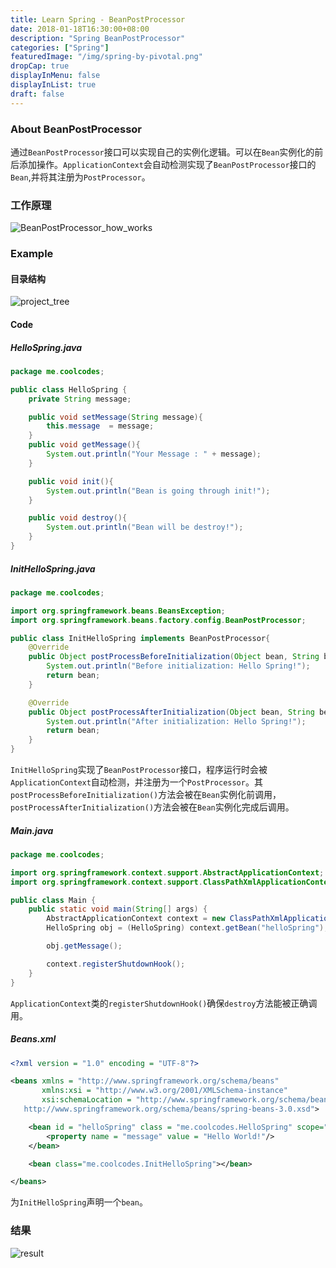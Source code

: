 ```yaml
---
title: Learn Spring - BeanPostProcessor
date: 2018-01-18T16:30:00+08:00
description: "Spring BeanPostProcessor"
categories: ["Spring"]
featuredImage: "/img/spring-by-pivotal.png"
dropCap: true
displayInMenu: false
displayInList: true
draft: false
---
```


### About BeanPostProcessor

通过`BeanPostProcessor`接口可以实现自己的实例化逻辑。可以在`Bean`实例化的前后添加操作。`ApplicationContext`会自动检测实现了`BeanPostProcessor`接口的`Bean`,并将其注册为`PostProcessor`。

### 工作原理

![BeanPostProcessor_how_works](../../static/img/Spring/BeanPostProcessor/BeanPostProcessor_how_works.svg)

<!--more-->

### Example

#### 目录结构

![project_tree](../../static/img/Spring/BeanPostProcessor/project_tree.png)

#### Code

##### HelloSpring.java

```java
package me.coolcodes;

public class HelloSpring {
    private String message;

    public void setMessage(String message){
        this.message  = message;
    }
    public void getMessage(){
        System.out.println("Your Message : " + message);
    }

    public void init(){
        System.out.println("Bean is going through init!");
    }

    public void destroy(){
        System.out.println("Bean will be destroy!");
    }
}
```

##### InitHelloSpring.java

```java
package me.coolcodes;

import org.springframework.beans.BeansException;
import org.springframework.beans.factory.config.BeanPostProcessor;

public class InitHelloSpring implements BeanPostProcessor{
    @Override
    public Object postProcessBeforeInitialization(Object bean, String beanName) throws BeansException {
        System.out.println("Before initialization: Hello Spring!");
        return bean;
    }

    @Override
    public Object postProcessAfterInitialization(Object bean, String beanName) throws BeansException {
        System.out.println("After initialization: Hello Spring!");
        return bean;
    }
}
```

`InitHelloSpring`实现了`BeanPostProcessor`接口，程序运行时会被`ApplicationContext`自动检测，并注册为一个`PostProcessor`。其`postProcessBeforeInitialization()`方法会被在`Bean`实例化前调用，`postProcessAfterInitialization()`方法会被在`Bean`实例化完成后调用。

##### Main.java

```java
package me.coolcodes;

import org.springframework.context.support.AbstractApplicationContext;
import org.springframework.context.support.ClassPathXmlApplicationContext;

public class Main {
    public static void main(String[] args) {
        AbstractApplicationContext context = new ClassPathXmlApplicationContext("Beans.xml");
        HelloSpring obj = (HelloSpring) context.getBean("helloSpring");

        obj.getMessage();

        context.registerShutdownHook();
    }
}
```

`ApplicationContext`类的`registerShutdownHook()`确保`destroy`方法能被正确调用。

##### Beans.xml

```xml
<?xml version = "1.0" encoding = "UTF-8"?>

<beans xmlns = "http://www.springframework.org/schema/beans"
       xmlns:xsi = "http://www.w3.org/2001/XMLSchema-instance"
       xsi:schemaLocation = "http://www.springframework.org/schema/beans
   http://www.springframework.org/schema/beans/spring-beans-3.0.xsd">

    <bean id = "helloSpring" class = "me.coolcodes.HelloSpring" scope="singleton" init-method="init" destroy-method="destroy">
        <property name = "message" value = "Hello World!"/>
    </bean>

    <bean class="me.coolcodes.InitHelloSpring"></bean>

</beans>
```

为`InitHelloSpring`声明一个`bean`。

### 结果

![result](../../static/img/Spring/BeanPostProcessor/result.png)